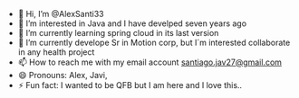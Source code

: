- 👋 Hi, I’m @AlexSanti33
- 👀 I’m interested in Java and I have develped seven years ago
- 🌱 I’m currently learning spring cloud in its last version
- 💞️ I’m currently develope Sr in Motion corp, but I´m interested collaborate in any health project 
- 📫 How to reach me with my email account santiago.jav27@gmail.com
- 😄 Pronouns: Alex, Javi, 
- ⚡ Fun fact: I wanted to be QFB but I am here and I love this..


